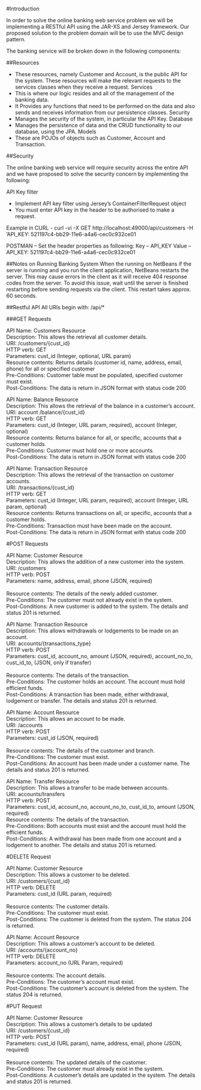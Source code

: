 #Introduction

In order to solve the online banking web service problem we will be implementing a RESTful API using the JAR-XS and Jersey framework. Our proposed solution to the problem domain will be to use the MVC design pattern.

The banking service will be broken down in the following components:


##Resources
- These resources, namely Customer and Account, is the public API for the system. These resources will make the relevant requests to the services classes when they receive a request.
Services
- This is where our logic resides and all of the management of the banking data.
- It Provides any functions that need to be performed on the data and also sends and receives information from our persistence classes.
Security
- Manages the security of the system, in particular the API Key.
Database
- Manages the persistence of data and the CRUD functionality to our database, using the JPA.
Models
- These are POJOs of objects such as Customer, Account and Transaction.

##Security

The online banking web service will require security across the entire API and we have proposed to solve the security concern by implementing the following:

API Key filter 
- Implement API key filter using Jersey’s ContainerFilterRequest object
- You must enter API key in the header to be authorised to make a request. 

Example in CURL - curl -vi -X GET http://localhost:49000/api/customers -H ’API_KEY: 521197c4-bb29-11e6-a4a6-cec0c932ce01

POSTMAN – Set the header properties as following:
Key – API_KEY 
Value –API_KEY: 521197c4-bb29-11e6-a4a6-cec0c932ce01

##Notes on Running Banking System
When the running on NetBeans if the server is running and you run the client application, NetBeans restarts the server. This may cause errors in the client as it will receive 404 response codes from the server. To avoid this issue, wait until the server is finished restarting before sending requests via the client. This restart takes approx. 60 seconds.

##Restful API
All URIs begin with: /api/*

###GET Requests

API Name:  Customers Resource
</br>
Description:  This allows the retrieval all customer details.
</br>
URI:   /customers/{cust_id}
</br>
HTTP verb:  GET
</br>
Parameters: cust_id (Integer, optional, URL param)
</br>
Resource contents: Returns details (customer id, name, address, email, phone) for all or specified customer
</br>
Pre-Conditions: Customer table must be populated, specified customer must exist.
</br>
Post-Conditions: The data is return in JSON format with status code 200

API Name:   Balance Resource
</br>
Description:  This allows the retrieval of the balance in a customer’s account.
</br>
URI:  account /balance/{cust_id}
</br>
HTTP verb:  GET
</br>
Parameters: cust_id (Integer, URL param, required), account (Integer, optional)
</br>
Resource contents: Returns balance for all, or specific, accounts that a customer holds.
</br>
Pre-Conditions: Customer must hold one or more accounts.
</br>
Post-Conditions: The data is return in JSON format with status code 200

API Name: Transaction Resource
</br>
Description:  This allows the retrieval of the transaction on customer accounts.
</br>
URI:   /transactions/{cust_id}
</br>
HTTP verb:  GET
</br>
Parameters: cust_id (Integer, URL param, required), account (Integer, URL param, optional)
</br>
Resource contents: Returns transactions on all, or specific, accounts that a customer holds.
</br>
Pre-Conditions: Transaction must have been made on the account.
</br>
Post-Conditions: The data is return in JSON format with status code 200

#POST Requests

API Name: Customer Resource
</br>
Description:  This allows the addition of a new customer into the system.
</br>
URI:   /customers
</br>
HTTP verb:  POST
</br>
Parameters: name, address, email, phone (JSON, required)	
</br>
Resource contents: The details of the newly added customer.
</br>
Pre-Conditions: The customer must not already exist in the system.
</br>
Post-Conditions: A new customer is added to the system. The details and status 201 is returned.

API Name: Transaction Resource
</br>
Description:  This allows withdrawals or lodgements to be made on an account.
</br>
URI:   accounts/{transactions_type}
</br>
HTTP verb:  POST
</br>
Parameters: cust_id, account_no, amount (JSON, required), account_no_to, cust_id_to, (JSON, only if transfer)	
</br>
Resource contents: The details of the transaction.
</br>
Pre-Conditions: The customer holds an account. The account must hold efficient funds.
</br>
Post-Conditions: A transaction has been made, either withdrawal, lodgement or transfer. The details and status 201 is returned.

API Name: Account Resource
</br>
Description:  This allows an account to be made.
</br>
URI:   /accounts
</br>
HTTP verb:  POST
</br>
Parameters: cust_id (JSON, required)	
</br>
Resource contents: The details of the customer and branch.
</br>
Pre-Conditions: The customer must exist.
</br>
Post-Conditions: An account has been made under a customer name. The details and status 201 is returned.

API Name: Transfer Resource
</br>
Description:  This allows a transfer to be made between accounts.
</br>
URI:   accounts/transfers
</br>
HTTP verb:  POST
</br>
Parameters: cust_id, account_no, account_no_to, cust_id_to, amount (JSON, required)	
</br>
Resource contents: The details of the transaction.
</br>
Pre-Conditions: Both accounts must exist and the account must hold the efficient funds.
</br>
Post-Conditions: A withdrawal has been made from one account and a lodgement to another. The details and status 201 is returned.

#DELETE Request

API Name: Customer Resource
</br>
Description:  This allows a customer to be deleted.
</br>
URI:   /customers/{cust_id}
</br>
HTTP verb:  DELETE
</br>
Parameters: cust_id (URL param, required)	
</br>
Resource contents: The customer details.
</br>
Pre-Conditions: The customer must exist.
</br>
Post-Conditions: The customer is deleted from the system. The status 204 is returned.

API Name: Account Resource
</br>
Description:  This allows a customer’s account to be deleted.
</br>
URI:   /accounts/{account_no}
</br>
HTTP verb:  DELETE
</br>
Parameters: account_no (URL Param, required)	
</br>
Resource contents: The account details.
</br>
Pre-Conditions: The customer’s account must exist.
</br>
Post-Conditions: The customer’s account is deleted from the system. The status 204 is returned.

#PUT Request

API Name: Customer Resource
</br>
Description:  This allows a customer’s details to be updated
</br>
URI:   /customers/{cust_id}
</br>
HTTP verb:  POST
</br>
Parameters: cust_id (URL param), name, address, email, phone (JSON, required)	
</br>
Resource contents: The updated details of the customer.
</br>
Pre-Conditions: The customer must already exist in the system.
</br>
Post-Conditions: A customer’s details are updated in the system. The details and status 201 is returned.

